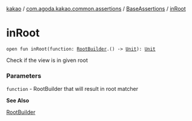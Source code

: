 [kakao](../../index.md) / [com.agoda.kakao.common.assertions](../index.md) / [BaseAssertions](index.md) / [inRoot](./in-root.md)

# inRoot

`open fun inRoot(function: `[`RootBuilder`](../../com.agoda.kakao.common.builders/-root-builder/index.md)`.() -> `[`Unit`](https://kotlinlang.org/api/latest/jvm/stdlib/kotlin/-unit/index.html)`): `[`Unit`](https://kotlinlang.org/api/latest/jvm/stdlib/kotlin/-unit/index.html)

Check if the view is in given root

### Parameters

`function` - RootBuilder that will result in root matcher

**See Also**

[RootBuilder](../../com.agoda.kakao.common.builders/-root-builder/index.md)

